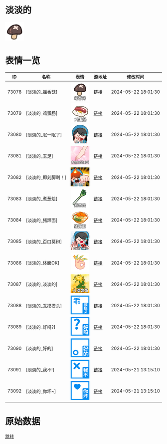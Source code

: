 # 淡淡的

<img src="./cover.png" height="60" alt="cover" />

# 表情一览

|ID|名称|表情|源地址|修改时间|
|----|----|----|----|----|
|73078|[淡淡的_摇香菇]|<img src="./pic/073078_%5B淡淡的_摇香菇%5D.png" height="60" alt="摇香菇"/>|[链接](https://i0.hdslb.com/bfs/garb/f0cf7c1cfd25f60b7ba65470cb79f66743048b93.png)|2024-05-22 18:01:30|
|73079|[淡淡的_鸡蛋肠]|<img src="./pic/073079_%5B淡淡的_鸡蛋肠%5D.png" height="60" alt="鸡蛋肠"/>|[链接](https://i0.hdslb.com/bfs/garb/c4fcbea2d1fa788769458f527e4fee44d9f0a9ec.png)|2024-05-22 18:01:30|
|73080|[淡淡的_眠一眠了]|<img src="./pic/073080_%5B淡淡的_眠一眠了%5D.png" height="60" alt="眠一眠了"/>|[链接](https://i0.hdslb.com/bfs/garb/a706989b1bb9600321c095f02b44878f79682646.png)|2024-05-22 18:01:30|
|73081|[淡淡的_玉足]|<img src="./pic/073081_%5B淡淡的_玉足%5D.png" height="60" alt="玉足"/>|[链接](https://i0.hdslb.com/bfs/garb/38223adf15aae5725c105e9e4384f2c38c1f183a.png)|2024-05-22 18:01:30|
|73082|[淡淡的_即刻脚刹！]|<img src="./pic/073082_%5B淡淡的_即刻脚刹！%5D.png" height="60" alt="即刻脚刹！"/>|[链接](https://i0.hdslb.com/bfs/garb/d09fcae8d5f48821b7e38ed8995fe8ae840d3f70.png)|2024-05-22 18:01:30|
|73083|[淡淡的_煮葱烩]|<img src="./pic/073083_%5B淡淡的_煮葱烩%5D.png" height="60" alt="煮葱烩"/>|[链接](https://i0.hdslb.com/bfs/garb/d353870634748f593d1250b3b262b37b857d50cf.png)|2024-05-22 18:01:30|
|73084|[淡淡的_猪蹄面]|<img src="./pic/073084_%5B淡淡的_猪蹄面%5D.png" height="60" alt="猪蹄面"/>|[链接](https://i0.hdslb.com/bfs/garb/be1d686a8fce729543bc00f2a5bc6a9eb0659bf2.png)|2024-05-22 18:01:30|
|73085|[淡淡的_百口莫辩]|<img src="./pic/073085_%5B淡淡的_百口莫辩%5D.png" height="60" alt="百口莫辩"/>|[链接](https://i0.hdslb.com/bfs/garb/e20740d1ed4e2d6b1956693cd58d496f46c3cef5.png)|2024-05-22 18:01:30|
|73086|[淡淡的_体面OK]|<img src="./pic/073086_%5B淡淡的_体面OK%5D.png" height="60" alt="体面OK"/>|[链接](https://i0.hdslb.com/bfs/garb/f0567dff270cb65c05918594cf8637a6cad27a3f.png)|2024-05-22 18:01:30|
|73087|[淡淡的_淡淡的]|<img src="./pic/073087_%5B淡淡的_淡淡的%5D.png" height="60" alt="淡淡的"/>|[链接](https://i0.hdslb.com/bfs/garb/58ebb30b6208b27e564a7037f6036707802e5c31.png)|2024-05-22 18:01:30|
|73088|[淡淡的_乖摸摸头]|<img src="./pic/073088_%5B淡淡的_乖摸摸头%5D.png" height="60" alt="乖摸摸头"/>|[链接](https://i0.hdslb.com/bfs/garb/5878c4793926e00fd386b978d298c72af2151c7c.png)|2024-05-22 18:01:30|
|73089|[淡淡的_好吗?]|<img src="./pic/073089_%5B淡淡的_好吗_%5D.png" height="60" alt="好吗?"/>|[链接](https://i0.hdslb.com/bfs/garb/8a0200e84556b4e8dddb775aca35126c9b6c822e.png)|2024-05-22 18:01:30|
|73090|[淡淡的_好的]|<img src="./pic/073090_%5B淡淡的_好的%5D.png" height="60" alt="好的"/>|[链接](https://i0.hdslb.com/bfs/garb/dfc2cc4f6f119564dcfa35a5476e9b02897c3c5b.png)|2024-05-22 18:01:30|
|73091|[淡淡的_我不!]|<img src="./pic/073091_%5B淡淡的_我不!%5D.png" height="60" alt="我不!"/>|[链接](https://i0.hdslb.com/bfs/garb/7994f648a3fbf4115b577961b68399a9cf157224.png)|2024-05-21 13:15:10|
|73092|[淡淡的_你坏~]|<img src="./pic/073092_%5B淡淡的_你坏~%5D.png" height="60" alt="你坏~"/>|[链接](https://i0.hdslb.com/bfs/garb/68cedaeb64ed5cbfc4406f3fb255cd590ce804eb.png)|2024-05-21 13:15:10|

# 原始数据

[跳转](./raw.json)


